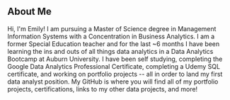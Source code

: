 ## About Me
Hi, I'm Emily! I am pursuing a Master of Science degree in Management Information Systems with a Concentration in Business Analytics. I am a former Special Education teacher and for the last ~6 months I have been learning the ins and outs of all things data analytics in a Data Analytics Bootcamp at Auburn University. I have been self studying, completing the Google Data Analytics Professional Certificate, completing a Udemy SQL certificate, and working on portfolio projects -- all in order to land my first data analyst position. My GitHub is where you will find all of my portfolio projects, certifications, links to my other data projects, and more!
